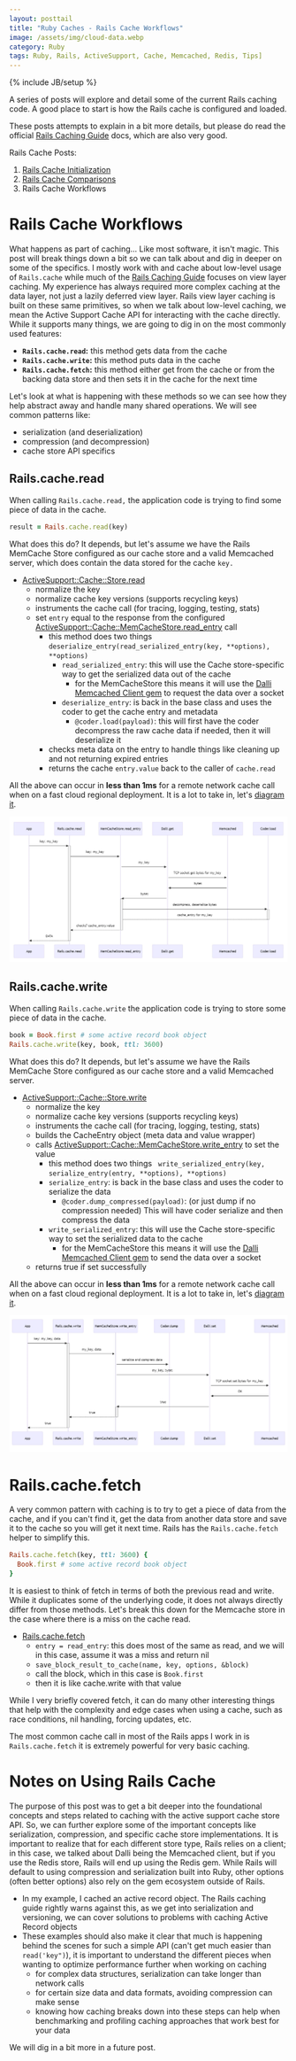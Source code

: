 ```yaml
---
layout: posttail
title: "Ruby Caches - Rails Cache Workflows"
image: /assets/img/cloud-data.webp
category: Ruby
tags: Ruby, Rails, ActiveSupport, Cache, Memcached, Redis, Tips]
---
```

{% include JB/setup %}

A series of posts will explore and detail some of the current Rails caching code. A good place to start is how the Rails cache is configured and loaded.

These posts attempts to explain in a bit more details, but please do read the official [Rails Caching Guide](https://guides.rubyonrails.org/caching_with_rails.html#cache-stores) docs, which are also very good.

Rails Cache Posts:

1. [Rails Cache Initialization](/ruby/2024/10/17/caches-rails-initialization)
2. [Rails Cache Comparisons](/ruby/2024/10/20/caches-rails-comparisons)
3. Rails Cache Workflows

# Rails Cache Workflows

What happens as part of caching... Like most software, it isn't magic. This post will break things down a bit so we can talk about and dig in deeper on some of the specifics. I mostly work with and cache about low-level usage of `Rails.cache` while much of the [Rails Caching Guide](https://guides.rubyonrails.org/caching_with_rails.html#low-level-caching) focuses on view layer caching. My experience has always required more complex caching at the data layer, not just a lazily deferred view layer. Rails view layer caching is built on these same primitives, so when we talk about low-level caching, we mean the Active Support Cache API for interacting with the cache directly. While it supports many things, we are going to dig in on the most commonly used features:

* __`Rails.cache.read`:__ this method gets data from the cache
* __`Rails.cache.write`:__ this method puts data in the cache
* __`Rails.cache.fetch`:__ this method either get from the cache or from the backing data store and then sets it in the cache for the next time

Let's look at what is happening with these methods so we can see how they help abstract away and handle many shared operations. We will see common patterns like:

* serialization (and deserialization)
* compression (and decompression)
* cache store API specifics

## Rails.cache.read

When calling `Rails.cache.read,` the application code is trying to find some piece of data in the cache.

```ruby
result = Rails.cache.read(key)
```

What does this do? It depends, but let's assume we have the Rails MemCache Store configured as our cache store and a valid Memcached server, which does contain the data stored for the cache `key.`

* [ActiveSupport::Cache::Store.read](https://github.com/rails/rails/blob/7750d64a65e5b2641d87ef45e6e65ace193d9a27/activesupport/lib/active_support/cache.rb#L498)
  * normalize the key
  * normalize cache key versions (supports recycling keys)
  * instruments the cache call (for tracing, logging, testing, stats)
  * set `entry` equal to the response from the configured [ActiveSupport::Cache::MemCacheStore.read_entry](https://github.com/rails/rails/blob/7750d64a65e5b2641d87ef45e6e65ace193d9a27/activesupport/lib/active_support/cache.rb#L498) call
    * this method does two things `deserialize_entry(read_serialized_entry(key, **options), **options)`
        * `read_serialized_entry`: this will use the Cache store-specific way to get the serialized data out of the cache
            * for the MemCacheStore this means it will use the [Dalli Memcached Client gem](https://github.com/petergoldstein/dalli) to request the data over a socket
        * `deserialize_entry`: is back in the base class and uses the coder to get the cache entry and metadata
            * `@coder.load(payload)`: this will first have the coder decompress the raw cache data if needed, then it will deserialize it
    * checks meta data on the entry to handle things like cleaning up and not returning expired entries
    * returns the cache `entry.value` back to the caller of `cache.read`

All the above can occur in __less than 1ms__ for a remote network cache call when on a fast cloud regional deployment. It is a lot to take in, let's [diagram it](https://mermaid.live/edit#pako:eNp9Us1ugzAMfpUo1wEPkAMTguukae0RqfKCaREJYfmZxKq--wx0G2OwXOI434-d-MqlqZAL7vAtYCexaOBsQZcdo5X1PYvT9OEFGuUSCfKCiUWoBGtxEEwPJ9pn6Boy0p5Q52Pi4I2dsyfsvB026HvQUaYApZrkjP435Tt9t5q8qbRj_syckS16RpfsdfDoWG3s2m_Grwwm9Lb-TisLxn9N5PTMNlFmfLwKpdG9Reciih3aBlTzgUupH3gcp_G--9TEfNjqcbscqif--6UUydY9LiWTd1ABdz54VKEBEazIjhmPuEaroalolq4jo-T-ghpLLiissIagfMnL7kZQCN4chk5y4W3AiFsTzhcualCOTqGvwH8N4j17-wSb-unY).

![Rails.cache.read](/assets/img/cache_read.webp)

## Rails.cache.write

When calling `Rails.cache.write` the application code is trying to store some piece of data in the cache.

```ruby
book = Book.first # some active record book object
Rails.cache.write(key, book, ttl: 3600)
```

What does this do? It depends, but let's assume we have the Rails MemCache Store configured as our cache store and a valid Memcached server.

* [ActiveSupport::Cache::Store.write](https://github.com/rails/rails/blob/7750d64a65e5b2641d87ef45e6e65ace193d9a27/activesupport/lib/active_support/cache.rb#L660)
    * normalize the key
    * normalize cache key versions (supports recycling keys)
    * instruments the cache call (for tracing, logging, testing, stats)
    * builds the CacheEntry object (meta data and value wrapper)
    * calls [ActiveSupport::Cache::MemCacheStore.write_entry](https://github.com/rails/rails/blob/7750d64a65e5b2641d87ef45e6e65ace193d9a27/activesupport/lib/active_support/cache/mem_cache_store.rb#L193) to set the value
        * this method does two things ` write_serialized_entry(key, serialize_entry(entry, **options), **options)`
        * `serialize_entry`: is back in the base class and uses the coder to serialize the data
            * `@coder.dump_compressed(payload)`: (or just dump if no compression needed) This will have coder serialize and then compress the data
        * `write_serialized_entry`: this will use the Cache store-specific way to set the serialized data to the cache
            * for the MemCacheStore this means it will use the [Dalli Memcached Client gem](https://github.com/petergoldstein/dalli) to send the data over a socket
    * returns true if set successfully

All the above can occur in __less than 1ms__ for a remote network cache call when on a fast cloud regional deployment. It is a lot to take in, let's [diagram it](https://mermaid.live/edit#pako:eNqNkk1uwyAQha-C2NbxAVhEqpxdVbVqurQUTWEco_DjwqDKjXL3Qu0mUuOoZQMM73szMBy59Aq54BHfEzqJGw37ALZ1LI_7YWCr9fruBbSJtQTZY_0RNKFgBxwFs-MuzxVTQDARV8qCP6JtSmRLPszhHToKiw43xcWpycWGWiU7CBYxaDD6Exk4xaS3Q8AY_-u0AWN0HZEuNbyNhHFCz6dz-d8XUoK9Ns8senlAyulpIljnw-xxzjvpf-V5elg2v_U2FBL-dZNssVrozgW9bkhBcmMnEa-4xWBBq_wHjgVpOfVoseUiLxV2kAy1vHWnLIVEfjs6yUVhKx582vdcdGBi3qUhv_3PB5qjpy8eWNGO).

![Rails.cache.write](/assets/img/cache_write.webp)

# Rails.cache.fetch

A very common pattern with caching is to try to get a piece of data from the cache, and if you can't find it, get the data from another data store and save it to the cache so you will get it next time. Rails has the `Rails.cache.fetch` helper to simplify this.

```ruby
Rails.cache.fetch(key, ttl: 3600) {
  Book.first # some active record book object
}
```
It is easiest to think of fetch in terms of both the previous read and write. While it duplicates some of the underlying code, it does not always directly differ from those methods. Let's break this down for the Memcache store in the case where there is a miss on the cache read.

* [Rails.cache.fetch](https://github.com/rails/rails/blob/7750d64a65e5b2641d87ef45e6e65ace193d9a27/activesupport/lib/active_support/cache.rb#L444)
    * `entry = read_entry`: this does most of the same as read, and we will in this case, assume it was a miss and return nil
    * `save_block_result_to_cache(name, key, options, &block)`
    * call the block, which in this case is `Book.first`
    * then it is like cache.write with that value

While I very briefly covered fetch, it can do many other interesting things that help with the complexity and edge cases when using a cache, such as race conditions, nil handling, forcing updates, etc.

The most common cache call in most of the Rails apps I work in is `Rails.cache.fetch` it is extremely powerful for very basic caching.

# Notes on Using Rails Cache

The purpose of this post was to get a bit deeper into the foundational concepts and steps related to caching with the active support cache store API. So, we can further explore some of the important concepts like serialization, compression, and specific cache store implementations. It is important to realize that for each different store type, Rails relies on a client; in this case, we talked about Dalli being the Memcached client, but if you use the Redis store, Rails will end up using the Redis gem. While Rails will default to using compression and serialization built into Ruby, other options (often better options) also rely on the gem ecosystem outside of Rails. 

* In my example, I cached an active record object. The Rails caching guide rightly warns against this, as we get into serialization and versioning, we can cover solutions to problems with caching Active Record objects
* These examples should also make it clear that much is happening behind the scenes for such a simple API (can't get much easier than `read('key")`), it is important to understand the different pieces when wanting to optimize performance further when working on caching
    * for complex data structures, serialization can take longer than network calls
    * for certain size data and data formats, avoiding compression can make sense
    * knowing how caching breaks down into these steps can help when benchmarking and profiling caching approaches that work best for your data

We will dig in a bit more in a future post.